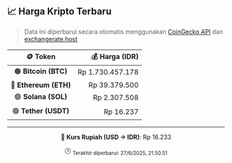 

<!-- HARGA_KRIPTO -->
## 📈 Harga Kripto Terbaru

> Data ini diperbarui secara otomatis menggunakan [CoinGecko API](https://www.coingecko.com/) dan [exchangerate.host](https://exchangerate.host/)

<div align="center">

| 🪙 Token | 💰 Harga (IDR) |
|:------:|---------------:|
| 🟠 **Bitcoin (BTC)**   | Rp 1.730.457.178 |
| 🔵 **Ethereum (ETH)**  | Rp 39.379.500 |
| 🟣 **Solana (SOL)**    | Rp 2.307.508 |
| 🟢 **Tether (USDT)**   | Rp 16.237 |

---

💱 **Kurs Rupiah (USD → IDR)**: Rp 16.233

🕒 <sub>Terakhir diperbarui: 27/6/2025, 21.50.51</sub>

</div>
<!-- /HARGA_KRIPTO -->